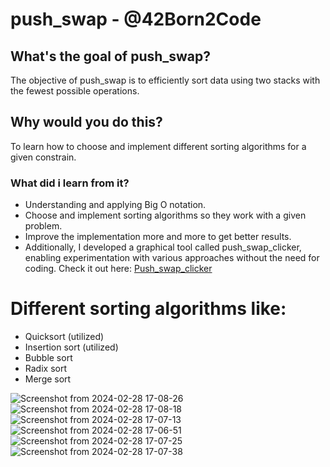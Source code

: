 # push_swap - @42Born2Code

## What's the goal of push_swap?

The objective of push_swap is to efficiently sort data using two stacks with the fewest possible operations.

## Why would you do this?

To learn how to choose and implement different sorting algorithms for a given constrain.

### What did i learn from it?

- Understanding and applying Big O notation.
- Choose and implement sorting algorithms so they work with a given problem.
- Improve the implementation more and more to get better results.
- Additionally, I developed a graphical tool called push_swap_clicker, enabling experimentation with various approaches without the need for coding. Check it out here: [Push_swap_clicker](https://github.com/stevebalk/push-swap-clicker)


# Different sorting algorithms like: 
- Quicksort (utilized)
- Insertion sort (utilized)
- Bubble sort
- Radix sort
- Merge sort

![Screenshot from 2024-02-28 17-08-26](https://github.com/stevebalk/push_swap/assets/118443457/20309eca-1a7b-4636-8e07-2de6a256930b)
![Screenshot from 2024-02-28 17-08-18](https://github.com/stevebalk/push_swap/assets/118443457/f8ad9f1d-3572-4545-8fe6-e2f40769d80f)
![Screenshot from 2024-02-28 17-07-13](https://github.com/stevebalk/push_swap/assets/118443457/b89b4547-b368-4f7f-8342-a2adf5156f1e)
![Screenshot from 2024-02-28 17-06-51](https://github.com/stevebalk/push_swap/assets/118443457/2f6f1c0d-7cc6-47d1-ae56-ef7af07d13cb)
![Screenshot from 2024-02-28 17-07-25](https://github.com/stevebalk/push_swap/assets/118443457/499a92fa-6eae-424f-b8eb-bc226b06ef9e)
![Screenshot from 2024-02-28 17-07-38](https://github.com/stevebalk/push_swap/assets/118443457/86da0a18-2a16-4839-a8c2-fbca07d25acc)

